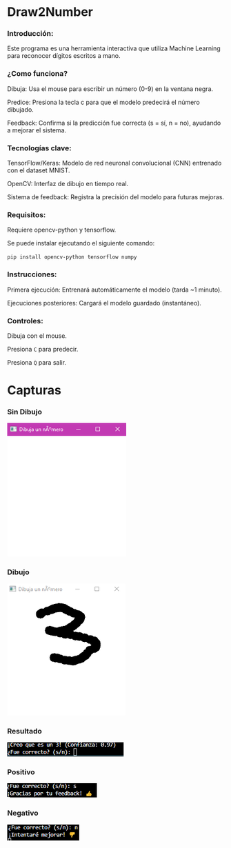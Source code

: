 # Draw2Number
### Introducción:
Este programa es una herramienta interactiva que utiliza Machine Learning para reconocer dígitos escritos a mano.

### ¿Como funciona?

Dibuja: Usa el mouse para escribir un número (0-9) en la ventana negra.

Predice: Presiona la tecla c para que el modelo predecirá el número dibujado.

Feedback: Confirma si la predicción fue correcta (s = sí, n = no), ayudando a mejorar el sistema.

### Tecnologías clave:

TensorFlow/Keras: Modelo de red neuronal convolucional (CNN) entrenado con el dataset MNIST.

OpenCV: Interfaz de dibujo en tiempo real.

Sistema de feedback: Registra la precisión del modelo para futuras mejoras.

### Requisitos:

Requiere opencv-python y tensorflow.

Se puede instalar ejecutando el siguiente comando:

<code>pip install opencv-python tensorflow numpy</code>

### Instrucciones:

Primera ejecución: Entrenará automáticamente el modelo (tarda ~1 minuto).

Ejecuciones posteriores: Cargará el modelo guardado (instantáneo).

### Controles:

Dibuja con el mouse.

Presiona <code>C</code> para predecir.

Presiona <code>Q</code> para salir.

# Capturas

### Sin Dibujo
<img src ="/img/sin dibujo.png">

### Dibujo
<img src ="/img/dibujo.png">

### Resultado
<img src ="/img/s o n.png">

### Positivo
<img src ="/img/s.png">

### Negativo
<img src ="/img/n.png">



